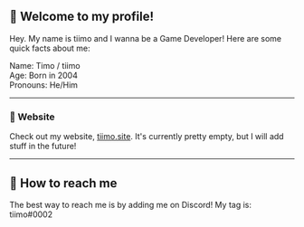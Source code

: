 ## 👋 Welcome to my profile! 
Hey. My name is tiimo and I wanna be a Game Developer! Here are some quick facts about me:

Name: Timo / tiimo  
Age: Born in 2004  
Pronouns: He/Him  

<hr>

### 📰 Website
Check out my website, [tiimo.site](https://www.tiimo.site). It's currently pretty empty, but I will add stuff in the future!

<hr>

## 🚀 How to reach me

The best way to reach me is by adding me on Discord! My tag is: tiimo#0002

<!--
Here are some ideas to get you started:

- 🔭 I’m currently working on ...
- 🌱 I’m currently learning ...
- 👯 I’m looking to collaborate on ...
- 🤔 I’m looking for help with ...
- 💬 Ask me about ...
- 📫 How to reach me: ...
- 😄 Pronouns: ...
- ⚡ Fun fact: ...
-->
